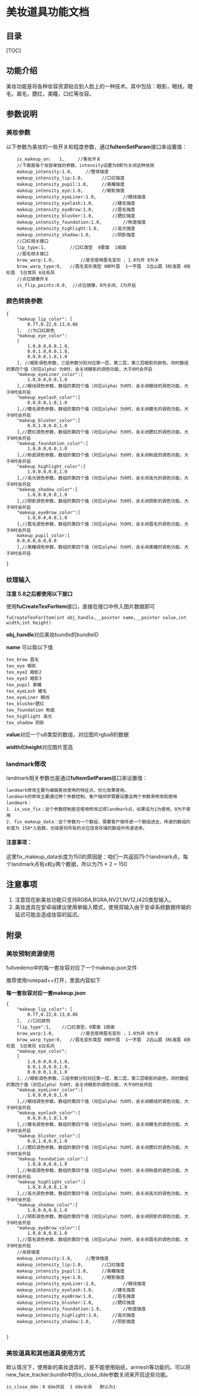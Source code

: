 # 美妆道具功能文档

## 目录

[TOC]



## 功能介绍

美妆功能是将各种妆容资源贴合到人脸上的一种技术。其中包括：眼影，眼线，睫毛，眉毛，腮红，美瞳，口红等妆容。

## 参数说明

### 美妆参数

以下参数为美妆的一些开关和程度参数，通过**fuItemSetParam**接口来设置值：

```
	is_makeup_on:	1,     //美妆开关
	//下面是每个妆容单独的参数，intensity设置为0即为关闭这种妆效
	makeup_intensity:1.0,     //整体强度
    makeup_intensity_lip:1.0,		//口红强度
    makeup_intensity_pupil:1.0,		//美瞳强度
    makeup_intensity_eye:1.0,  		//眼影强度
    makeup_intensity_eyeLiner:1.0,  		//眼线强度
    makeup_intensity_eyelash:1.0,  		//睫毛强度
    makeup_intensity_eyeBrow:1.0,  		//眉毛强度 
    makeup_intensity_blusher:1.0,		//腮红强度
    makeup_intensity_foundation:1.0,		//粉底强度
    makeup_intensity_highlight:1.0,		//高光强度
    makeup_intensity_shadow:1.0,		//阴影强度
    //口红相关接口
	lip_type:1,         //口红类型  0雾面  1缎面
	//眉毛相关接口
	brow_warp:1.0, 			//是否使用眉毛变形 ，1.0为开 0为关
	brow_warp_type:0,   //眉毛变形类型 0柳叶眉  1一字眉  2远山眉 3标准眉 4扶形眉  5日常风 6日系风
	//点位镜像开关
	is_flip_points:0.0,  //点位镜像，0为关闭，1为开启
```

### 颜色转换参数

```
{
	"makeup_lip_color": [
		0.77,0.22,0.13,0.86
	],  //为口红颜色
	"makeup_eye_color":
	[
		1.0,0.0,0.0,1.0,
		0.0,1.0,0.0,1.0,
		0.0,0.0,1.0,1.0
	], //眼影调色参数，三组参数分别对应第一层，第二层，第三层眼影的颜色，同时数组的第四个值（对应alpha）为0时，会关闭眼影的调色功能，大于0时会开启
	"makeup_eyeLiner_color":[
		1.0,0.0,0.0,1.0
	],//眼线调色参数，数组的第四个值（对应alpha）为0时，会关闭眼线的调色功能，大于0时会开启
	"makeup_eyelash_color":[
		0.0,0.0,1.0,1.0
	],//睫毛调色参数，数组的第四个值（对应alpha）为0时，会关闭睫毛的调色功能，大于0时会开启
	"makeup_blusher_color":[
		0.0,1.0,0.0,1.0
	],//腮红调色参数，数组的第四个值（对应alpha）为0时，会关闭腮红的调色功能，大于0时会开启
	"makeup_foundation_color":[
		1.0,0.0,0.0,1.0
	],//粉底调色参数，数组的第四个值（对应alpha）为0时，会关闭粉底的调色功能，大于0时会开启
	"makeup_highlight_color":[
		1.0,0.0,0.0,1.0
	],//高光调色参数，数组的第四个值（对应alpha）为0时，会关闭高光的调色功能，大于0时会开启
	"makeup_shadow_color":[
		1.0,0.0,0.0,1.0
	],//阴影调色参数，数组的第四个值（对应alpha）为0时，会关闭阴影的调色功能，大于0时会开启
	"makeup_eyeBrow_color":[
		1.0,0.0,0.0,1.0
	],//眉毛调色参数，数组的第四个值（对应alpha）为0时，会关闭眉毛的调色功能，大于0时会开启
	makeup_pupil_color:[
	0.0,0.0,0.0,0.0
	],//美瞳调色参数，数组的第四个值（对应alpha）为0时，会关闭美瞳的调色功能，大于0时会开启
	
}
```



### 纹理输入

**注意 5.8之后都使用以下接口**

使用**fuCreateTexForItem**接口，直接在接口中传入图片数据即可

```
fuCreateTexForItem(int obj_handle,__pointer name,__pointer value,int width,int height)
```

**obj_handle**对应美妆bundle的bundleID

**name** 可以取以下值

```
tex_brow 眉毛
tex_eye 眼影
tex_eye2 眼影2
tex_eye3 眼影3
tex_pupil 美瞳
tex_eyeLash 睫毛
tex_eyeLiner 眼线
tex_blusher腮红
tex_foundation 粉底
tex_highlight 高光
tex_shadow 阴影
```

**value**对应一个u8类型的数组，对应图片rgba8的数据

**width**和**height**对应图片宽高

### landmark修改

landmark相关参数也是通过**fuItemSetParam**接口来设置值：

```
landmark修改主要为编辑美妆使用的特征点，优化效果使用。
landmark的修改主要通过两个参数控制，客户端同学需要设置这两个参数来修改和使用landmark：
1. is_use_fix：这个参数控制是否使用修改过得landmark点，如果设为1为使用，0为不使用
2. fix_makeup_data：这个参数为一个数组，需要客户端传递一个数组进去，传递的数组的长度为 150*人脸数，也就是将所有的点位信息存储的数组中传递进来。

```

#### 注意事项：

这里fix_makeup_data长度为150的原因是：咱们一共返回75个landmark点，每个landmark点有x和y两个数据，所以为75 * 2 = 150



## 注意事项

1. 注意现在新美妆功能只支持RGBA,BGRA,NV21,NV12,I420类型输入。
2. 美妆道具在安卓端建议使用单输入模式，使用双输入由于安卓系统数据传输的延迟可能会造成妆容的延迟。

## 附录

### 美妆预制资源使用

fulivedemo中的每一套妆容对应了一个makeup.json文件

推荐使用notepad++打开，里面内容如下

**每一套妆容对应一套makeup.json**

```
{
	"makeup_lip_color": [
		0.77,0.22,0.13,0.86
	],  //口红颜色
	"lip_type":1,    //口红类型，0雾面 1缎面
	brow_warp:1.0, 			//是否使用眉毛变形 ，1.0为开 0为关
	brow_warp_type:0,   //眉毛变形类型 0柳叶眉  1一字眉  2远山眉 3标准眉 4扶形眉  5日常风 6日系风
	"makeup_eye_color":
	[
		1.0,0.0,0.0,1.0,
		0.0,1.0,0.0,1.0,
		0.0,0.0,1.0,1.0
	], //眼影调色参数，三组参数分别对应第一层，第二层，第三层眼影的颜色，同时数组的第四个值（对应alpha）为0时，会关闭眼影的调色功能，大于0时会开启
	"makeup_eyeLiner_color":[
		1.0,0.0,0.0,1.0
	],//眼线调色参数，数组的第四个值（对应alpha）为0时，会关闭眼线的调色功能，大于0时会开启
	"makeup_eyelash_color":[
		0.0,0.0,1.0,1.0
	],//睫毛调色参数，数组的第四个值（对应alpha）为0时，会关闭睫毛的调色功能，大于0时会开启
	"makeup_blusher_color":[
		0.0,1.0,0.0,1.0
	],//腮红调色参数，数组的第四个值（对应alpha）为0时，会关闭腮红的调色功能，大于0时会开启
	"makeup_foundation_color":[
		1.0,0.0,0.0,1.0
	],//粉底调色参数，数组的第四个值（对应alpha）为0时，会关闭粉底的调色功能，大于0时会开启
	"makeup_highlight_color":[
		1.0,0.0,0.0,1.0
	],//高光调色参数，数组的第四个值（对应alpha）为0时，会关闭高光的调色功能，大于0时会开启
	"makeup_shadow_color":[
		1.0,0.0,0.0,1.0
	],//阴影调色参数，数组的第四个值（对应alpha）为0时，会关闭阴影的调色功能，大于0时会开启
	"makeup_eyeBrow_color":[
		1.0,0.0,0.0,1.0
	],//眉毛调色参数，数组的第四个值（对应alpha）为0时，会关闭眉毛的调色功能，大于0时会开启
	//妆容强度
	makeup_intensity:1.0,     //整体强度
    makeup_intensity_lip:1.0,		//口红强度
    makeup_intensity_pupil:1.0,		//美瞳强度
    makeup_intensity_eye:1.0,  		//眼影强度
    makeup_intensity_eyeLiner:1.0,  		//眼线强度
    makeup_intensity_eyelash:1.0,  		//睫毛强度
    makeup_intensity_eyeBrow:1.0,  		//眉毛强度 
    makeup_intensity_blusher:1.0,		//腮红强度
    makeup_intensity_foundation:1.0,		//粉底强度
    makeup_intensity_highlight:1.0,		//高光强度
    makeup_intensity_shadow:1.0,		//阴影强度
	
	
}
```

### 美妆道具和其他道具使用方式

默认情况下，使用新的美妆道具时，是不能使用贴纸，armesh等功能的。可以将new_face_tracker.bundle中的is_close_dde参数关闭来开启这些功能。

```
is_close_dde：0 dde开启  1 dde关闭   默认为1
```

